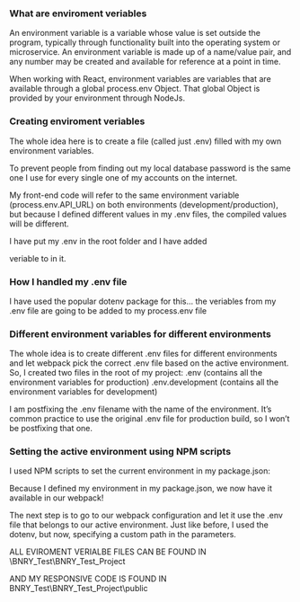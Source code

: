 ###  What are enviroment veriables
An environment variable is a variable whose value is set outside the program, typically through functionality built into the operating system or microservice. An environment variable is made up of a name/value pair, and any number may be created and available for reference at a point in time.

When working with React, environment variables are variables that are available through a global process.env Object. That global Object is provided by your environment through NodeJs.

### Creating enviroment veriables

The whole idea here is to create a file (called just .env) filled with my own environment variables.

To prevent people from finding out my local database password is the same one I use for every single one of my accounts on the internet.

My front-end code will refer to the same environment variable (process.env.API_URL) on both environments (development/production), but because I defined different values in my .env files, the compiled values will be different.

I have put my .env in the root folder and I have added
<!-- API_URL=http://localhost:8000 --> veriable to in it.

### How I handled my .env file

I have used the popular dotenv package for this... the veriables from my .env file are going to be added to my process.env file

### Different environment variables for different environments
The whole idea is to create different .env files for different environments and let webpack pick the correct .env file based on the active environment. So, I created two files in the root of my project:
.env (contains all the environment variables for production)
.env.development (contains all the environment variables for development)

I am postfixing the .env filename with the name of the environment. It’s common practice to use the original .env file for production build, so I won’t be postfixing that one.

### Setting the active environment using NPM scripts
I used NPM scripts  to set the current environment in my package.json:

Because I defined my environment in my package.json, we now have it available in our webpack!

The next step is to go to our webpack configuration and let it use the .env file that belongs to our active environment. Just like before, I used the dotenv, but now, specifying a custom path in the parameters.

ALL EVIROMENT VERIALBE FILES CAN BE FOUND IN \BNRY_Test\BNRY_Test_Project

AND MY RESPONSIVE CODE IS FOUND IN BNRY_Test\BNRY_Test_Project\public
